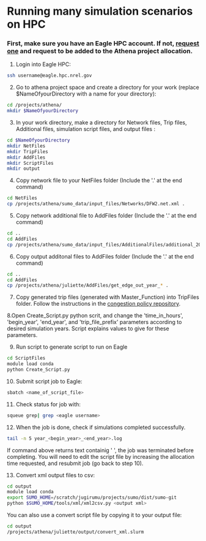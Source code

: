 # Running many simulation scenarios on HPC

### First, make sure you have an Eagle HPC account. If not, [request one](https://www.nrel.gov/hpc/user-accounts.html) and request to be added to the Athena project allocation.

1. Login into Eagle HPC: 
```bash
ssh username@eagle.hpc.nrel.gov
```

2. Go to athena project space and create a directory for your work (replace $NameOfyourDirectory with a name for your directory):
```bash
cd /projects/athena/
mkdir $NameOfyourDirectory
```

3. In your work directory, make a directory for Network files, Trip files, Additional files, simulation script files, and output files :
```bash
cd $NameOfyourDirectory
mkdir NetFiles
mkdir TripFiles
mkdir AddFiles
mkdir ScriptFiles
mkdir output
```

4. Copy network file to your NetFiles folder (Include the '.' at the end command)
```bash
cd NetFiles
cp /projects/athena/sumo_data/input_files/Networks/DFW2.net.xml .
```


5. Copy network additional file to AddFiles folder (Include the '.' at the end command)
```bash
cd ..
cd AddFiles
cp /projects/athena/sumo_data/input_files/AdditionalFiles/additional_2020-03-25.xml .
```

6. Copy output additonal files to AddFiles folder (Include the '.' at the end command)
```bash
cd ..
cd AddFiles
cp /projects/athena/juliette/AddFiles/get_edge_out_year_* .
```

7. Copy generated trip files (generated with Master_Function) into TripFiles folder. Follow the instructions in the [congestion policy repository](https://github.com/NREL/ATHENA-sumo/tree/master/Congestion_Policies).

8.Open Create_Script.py python scrit, and change the 'time_in_hours', 'begin_year', 'end_year', and 'trip_file_prefix' parameters according to desired simulation years. Script explains values to give for these parameters.

9. Run script to generate script to run on Eagle
```bash
cd ScriptFiles
module load conda
python Create_Script.py
```

10. Submit script job to Eagle:
```bash
sbatch <name_of_script_file>
```

11. Check status for job with:
```bash
squeue grep| grep <eagle username>
```

12. When the job is done, check if simulations completed successfully.
```bash
tail -n 5 year_<begin_year>_<end_year>.log
```
If command above returns text containig ' ', the job was terminated before completing. You will need to edit the script file by increasing the allocation time requested, and resubmit job (go back to step 10).

13. Convert xml output files to csv:
```bash
cd output
module load conda
export SUMO_HOME=/scratch/jugirumu/projects/sumo/dist/sumo-git
python $SUMO_HOME/tools/xml/xml2csv.py <output xml>
```
You can also use a convert script file by copying it to your output file:
```bash
cd output
/projects/athena/juliette/output/convert_xml.slurm
```